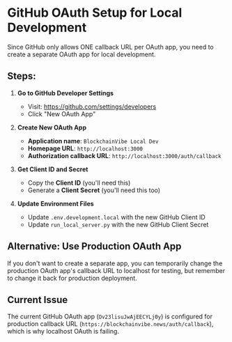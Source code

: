 # GitHub OAuth Setup for Local Development

Since GitHub only allows ONE callback URL per OAuth app, you need to create a separate OAuth app for local development.

## Steps:

1. **Go to GitHub Developer Settings**
   - Visit: https://github.com/settings/developers
   - Click "New OAuth App"

2. **Create New OAuth App**
   - **Application name**: `BlockchainVibe Local Dev`
   - **Homepage URL**: `http://localhost:3000`
   - **Authorization callback URL**: `http://localhost:3000/auth/callback`

3. **Get Client ID and Secret**
   - Copy the **Client ID** (you'll need this)
   - Generate a **Client Secret** (you'll need this too)

4. **Update Environment Files**
   - Update `.env.development.local` with the new GitHub Client ID
   - Update `run_local_server.py` with the new GitHub Client Secret

## Alternative: Use Production OAuth App

If you don't want to create a separate app, you can temporarily change the production OAuth app's callback URL to localhost for testing, but remember to change it back for production deployment.

## Current Issue

The current GitHub OAuth app (`Ov23lisuJwAjEECYLj0y`) is configured for production callback URL (`https://blockchainvibe.news/auth/callback`), which is why localhost OAuth is failing.
